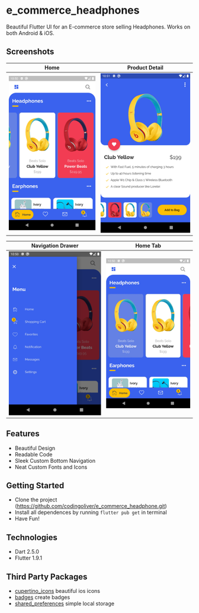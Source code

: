 # e_commerce_headphones
Beautiful Flutter UI for an E-commerce store selling Headphones. Works on both Android & iOS.

## Screenshots
Home            |  Product Detail
:-------------------------:|:-------------------------:
![Home](https://github.com/codingoliver/e_commerce_headphone/blob/master/screenshots/home_tab.png) | ![Product Detail](https://github.com/codingoliver/e_commerce_headphone/blob/master/screenshots/product_detail.png) 

Navigation Drawer            |   Home Tab
:-------------------------:|:-------------------------:
![Home Tab](https://github.com/codingoliver/e_commerce_headphone/blob/master/screenshots/nav_drawer.png) | ![Navigation Drawer](https://github.com/codingoliver/e_commerce_headphone/blob/master/screenshots/home_tab2.png) 


## Features
* Beautiful Design
* Readable Code
* Sleek Custom Bottom Navigation
* Neat Custom Fonts and Icons

## Getting Started
* Clone the project (https://github.com/codingoliver/e_commerce_headphone.git)
* Install all dependences by running ```flutter pub get``` in terminal
* Have Fun!   

## Technologies
* Dart 2.5.0
* Flutter 1.9.1

## Third Party Packages
* [cupertino_icons](https://pub.dev/packages/cupertino_icons) beautiful ios icons
* [badges](https://pub.dev/packages/badges) create badges
* [shared_preferences](https://pub.dev/packages/shared_preferences) simple local storage
